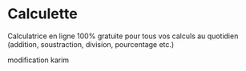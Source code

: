 # Calculette

Calculatrice en ligne 100% gratuite pour tous vos calculs au quotidien (addition, soustraction, division, pourcentage etc.)

modification karim
